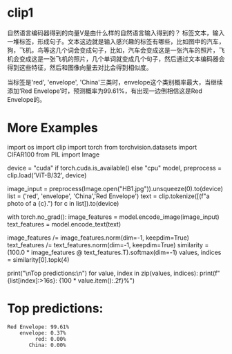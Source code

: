 # clip1
自然语言编码器得到的向量V是由什么样的自然语言输入得到的？
标签文本，输入一堆标签，形成句子。文本这边就是输入感兴趣的标签有哪些，比如图中的汽车，狗，飞机，鸟等这几个词会变成句子，比如，汽车会变成这是一张汽车的照片，飞机会变成这是一张飞机的照片，几个单词就变成几个句子，然后通过文本编码器会得到这些特征，然后和图像向量去对比会得到相似度。

当标签是'red', 'envelope', 'China'三类时，envelope这个类别概率最大，当继续添加‘Red Envelope’时，预测概率为99.61%，有出现一边倒相信这是Red Envelope的。


# More Examples

import os
import clip
import torch
from torchvision.datasets import CIFAR100
from PIL import Image

device = "cuda" if torch.cuda.is_available() else "cpu"
model, preprocess = clip.load('ViT-B/32', device)

image_input = preprocess(Image.open("HB1.jpg")).unsqueeze(0).to(device)
list = ('red', 'envelope', 'China','Red Envelope')
text = clip.tokenize([(f"a photo of a {c}.") for c in list]).to(device)

with torch.no_grad():
    image_features = model.encode_image(image_input)
    text_features = model.encode_text(text)

image_features /= image_features.norm(dim=-1, keepdim=True)
text_features /= text_features.norm(dim=-1, keepdim=True)
similarity = (100.0 * image_features @ text_features.T).softmax(dim=-1)
values, indices = similarity[0].topk(4)

print("\nTop predictions:\n")
for value, index in zip(values, indices):
    print(f"{list[index]:>16s}: {100 * value.item():.2f}%")


# Top predictions:

    Red Envelope: 99.61%
        envelope: 0.37%
             red: 0.00%
           China: 0.00%

